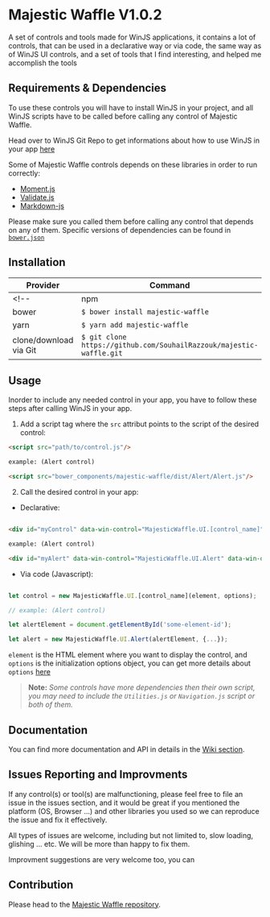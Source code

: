 # Majestic Waffle V1.0.2

A set of controls and tools made for WinJS applications, it contains a lot of controls, that can be used in a declarative way or via code, the same way as of WinJS UI controls, and a set of tools that I find interesting, and helped me accomplish the tools

## Requirements & Dependencies

To use these controls you will have to install WinJS in your project, and all WinJS scripts have to be called before calling any control of Majestic Waffle.

Head over to WinJS Git Repo to get informations about how to use WinJS in your app [here](https://github.com/winjs/winjs)

Some of Majestic Waffle controls depends on these libraries in order to run correctly:

- [Moment.js](https://github.com/moment/moment)
- [Validate.js](https://github.com/ansman/validate.js)
- [Markdown-js](http://github.com/evilstreak/markdown-js)

Please make sure you called them before calling any control that depends on any of them. Specific versions of dependencies can be found in [`bower.json`](/bower.json)

## Installation

| Provider | Command |
| -------- | ------- |
<!--| npm | `$ npm i -S majestic-waffle` |-->
| bower | `$ bower install majestic-waffle` |
| yarn | `$ yarn add majestic-waffle` |
| clone/download via Git | `$ git clone https://github.com/SouhailRazzouk/majestic-waffle.git` |

## Usage

Inorder to include any needed control in your app, you have to follow these steps after calling WinJS in your app.

1. Add a script tag where the `src` attribut points to the script of the desired control:

``` html
<script src="path/to/control.js"/>

example: (Alert control)

<script src="bower_components/majestic-waffle/dist/Alert/Alert.js"/>

```

2. Call the desired control in your app:

  - Declarative: 
  
  ```html

  <div id="myControl" data-win-control="MajesticWaffle.UI.[control_name]" data-win-options="{...}"></div>

  example: (Alert control)

  <div id="myAlert" data-win-control="MajesticWaffle.UI.Alert" data-win-options="{...}"></div>
  
  ```

  - Via code (Javascript):

  ```javascript
  
  let control = new MajesticWaffle.UI.[control_name](element, options);

  // example: (Alert control)

  let alertElement = document.getElementById('some-element-id');

  let alert = new MajesticWaffle.UI.Alert(alertElement, {...});

  ```

`element` is the HTML element where you want to display the control, and `options` is the initialization options object, you can get more details about `options` [here](https://github.com/SouhailRAZZOUK/majestic-waffle/wiki)

> **Note:** _Some controls have more dependencies then their own script, you may need to include the `Utilities.js` or `Navigation.js` script or both of them._

## Documentation

You can find more documentation and API in details in the [Wiki section](https://github.com/SouhailRAZZOUK/majestic-waffle/wiki).

## Issues Reporting and Improvments

If any control(s) or tool(s) are malfunctioning, please feel free to file an issue in the issues section, and it would be great if you mentioned the platform (OS, Browser ...) and other libraries you used so we can reproduce the issue and fix it effectively.

All types of issues are welcome, including but not limited to, slow loading, glishing ... etc. We will be more than happy to fix them.

Improvment suggestions are very welcome too, you can 

## Contribution

Please head to the [Majestic Waffle repository](https://github.com/SouhailRAZZOUK/majestic-waffle).